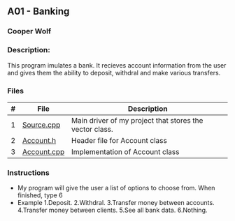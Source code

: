## A01 - Banking
### Cooper Wolf
### Description:

This program imulates a bank. It recieves account information from the user and gives them the ability to deposit, withdral and make various transfers.

### Files

|   #   | File             | Description                                            |
| :---: | ---------------- | --------------------------------------------------     |
|   1   |    [Source.cpp](https://github.com/Coop-Wolf/1064-Data-Structures/blob/main/Assignments/A%231/Source.cpp)      | Main driver of my project that stores the vector class.|
|   2   |   [Account.h](https://github.com/Coop-Wolf/1064-Data-Structures/blob/main/Assignments/A%231/Account.h)  |    Header file for Account class |
|   3   |   [Account.cpp](https://github.com/Coop-Wolf/1064-Data-Structures/blob/main/Assignments/A%231/Account.cpp)|    Implementation of Account class |

### Instructions

- My program will give the user a list of options to choose from. When finished, type 6
- Example
        1.Deposit.
        2.Withdral.
        3.Transfer money between accounts.
        4.Transfer money between clients.
        5.See all bank data.
        6.Nothing.